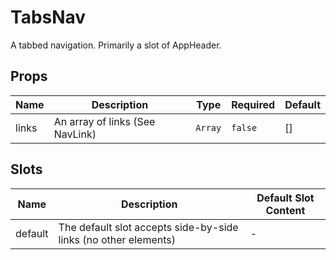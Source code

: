 # TabsNav

A tabbed navigation.  Primarily a slot of AppHeader.

## Props

<!-- @vuese:TabsNav:props:start -->
|Name|Description|Type|Required|Default|
|---|---|---|---|---|
|links|An array of links (See NavLink)|`Array`|`false`|[]|

<!-- @vuese:TabsNav:props:end -->


## Slots

<!-- @vuese:TabsNav:slots:start -->
|Name|Description|Default Slot Content|
|---|---|---|
|default|The default slot accepts side-by-side links (no other elements)|-|

<!-- @vuese:TabsNav:slots:end -->


